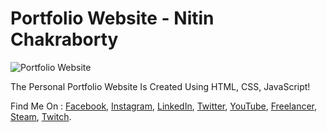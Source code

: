 # Portfolio Website - Nitin Chakraborty

![Portfolio Website](./Preview.png)

The Personal Portfolio Website Is Created Using HTML, CSS, JavaScript!

Find Me On :
[Facebook](https://www.facebook.com/NitinChakraborty2001/),
[Instagram](https://www.instagram.com/NitinChakraborty2001/),
[LinkedIn](https://www.linkedin.com/in/NitinChakraborty2001/),
[Twitter](https://www.twitter.com/NitinCB2001/),
[YouTube](http://www.youtube.com/c/NitinChakraborty2001/),
[Freelancer](https://www.freelancer.com/u/NitinCB2001/),
[Steam](https://steamcommunity.com/id/NitinChakraborty2001/),
[Twitch](https://www.twitch.tv/NitinChakraborty2001/).